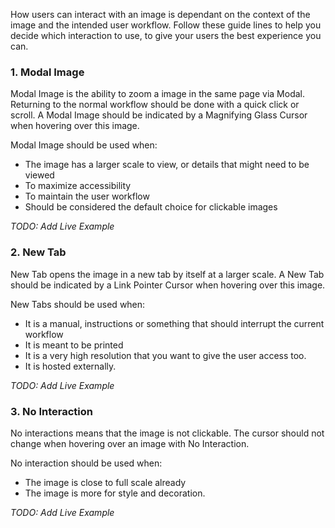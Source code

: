 

How users can interact with an image is dependant on the context of the image and the intended user workflow.  Follow these guide lines to help you decide which interaction to use, to give your users the best experience you can.


### 1. Modal Image
Modal Image is the ability to zoom a image in the same page via Modal.  Returning to the normal workflow should be done with a quick click or scroll.  A Modal Image should be indicated by a Magnifying Glass Cursor  when hovering over this image. 

Modal Image should be used when:

  * The image has a larger scale to view, or details that might need to be viewed
  * To maximize accessibility
  * To maintain the user workflow
  * Should be considered the default choice for clickable images

*TODO: Add Live Example*

### 2. New Tab
New Tab opens the image in a new tab by itself at a larger scale. A New Tab should be indicated by a Link Pointer Cursor when hovering over this image.

New Tabs should be used when:

  * It is a manual, instructions or something that should interrupt the current workflow
  * It is meant to be printed
  * It is a very high resolution that you want to give the user access too.
  * It is hosted externally.
  
*TODO: Add Live Example*

### 3. No Interaction
No interactions means that the image is not clickable. The cursor should not change when hovering over an image with No Interaction.

No interaction should be used when:  

  * The image is close to full scale already
  * The image is more for style and decoration.
  
*TODO: Add Live Example*

